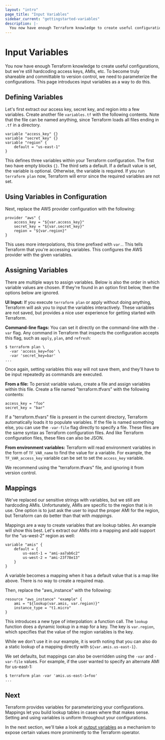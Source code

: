 ```yaml
---
layout: "intro"
page_title: "Input Variables"
sidebar_current: "gettingstarted-variables"
description: |-
  You now have enough Terraform knowledge to create useful configurations, but we're still hardcoding access keys, AMIs, etc. To become truly shareable and committable to version control, we need to parameterize the configurations. This page introduces input variables as a way to do this.
---
```


# Input Variables

You now have enough Terraform knowledge to create useful
configurations, but we're still hardcoding access keys,
AMIs, etc. To become truly shareable and committable to version
control, we need to parameterize the configurations. This page
introduces input variables as a way to do this.

## Defining Variables

Let's first extract our access key, secret key, and region
into a few variables. Create another file `variables.tf` with
the following contents. Note that the file can be named anything,
since Terraform loads all files ending in `.tf` in a directory.

```
variable "access_key" {}
variable "secret_key" {}
variable "region" {
	default = "us-east-1"
}
```

This defines three variables within your Terraform configuration.
The first two have empty blocks `{}`. The third sets a default. If
a default value is set, the variable is optional. Otherwise, the
variable is required. If you run `terraform plan` now, Terraform will
error since the required variables are not set.

## Using Variables in Configuration

Next, replace the AWS provider configuration with the following:

```
provider "aws" {
	access_key = "${var.access_key}"
	secret_key = "${var.secret_key}"
	region = "${var.region}"
}
```

This uses more interpolations, this time prefixed with `var.`. This
tells Terraform that you're accessing variables. This configures
the AWS provider with the given variables.

## Assigning Variables

There are multiple ways to assign variables. Below is also the order
in which variable values are chosen. If they're found in an option first
below, then the options below are ignored.

**UI Input:** If you execute `terraform plan` or apply without doing
anything, Terraform will ask you to input the variables interactively.
These variables are not saved, but provides a nice user experience for
getting started with Terraform.

**Command-line flags:** You can set it directly on the command-line with the
`-var` flag. Any command in Terraform that inspects the configuration
accepts this flag, such as `apply`, `plan`, and `refresh`:

```
$ terraform plan \
  -var 'access_key=foo' \
  -var 'secret_key=bar'
...
```

Once again, setting variables this way will not save them, and they'll
have to be input repeatedly as commands are executed.

**From a file:** To persist variable values, create
a file and assign variables within this file. Create a file named
"terraform.tfvars" with the following contents:

```
access_key = "foo"
secret_key = "bar"
```

If a "terraform.tfvars" file is present in the current directory,
Terraform automatically loads it to populate variables. If the file is
named something else, you can use the `-var-file` flag directly to
specify a file. These files are the same syntax as Terraform configuration
files. And like Terraform configuration files, these files can also be JSON.

**From environment variables:** Terraform will read environment variables
in the form of `TF_VAR_name` to find the value for a variable. For example,
the `TF_VAR_access_key` variable can be set to set the `access_key` variable.

We recommend using the "terraform.tfvars" file, and ignoring it from
version control.

## Mappings

We've replaced our sensitive strings with variables, but we still
are hardcoding AMIs. Unfortunately, AMIs are specific to the region
that is in use. One option is to just ask the user to input the proper
AMI for the region, but Terraform can do better than that with
_mappings_.

Mappings are a way to create variables that are lookup tables. An example
will show this best. Let's extract our AMIs into a mapping and add
support for the "us-west-2" region as well:

```
variable "amis" {
	default = {
		us-east-1 = "ami-aa7ab6c2"
		us-west-2 = "ami-23f78e13"
	}
}
```

A variable becomes a mapping when it has a default value that is a
map like above. There is no way to create a required map.

Then, replace the "aws\_instance" with the following:

```
resource "aws_instance" "example" {
	ami = "${lookup(var.amis, var.region)}"
	instance_type = "t1.micro"
}
```

This introduces a new type of interpolation: a function call. The
`lookup` function does a dynamic lookup in a map for a key. The
key is `var.region`, which specifies that the value of the region
variables is the key.

While we don't use it in our example, it is worth noting that you
can also do a static lookup of a mapping directly with
`${var.amis.us-east-1}`.

We set defaults, but mappings can also be overridden using the
`-var` and `-var-file` values. For example, if the user wanted to
specify an alternate AMI for us-east-1:

```
$ terraform plan -var 'amis.us-east-1=foo'
...
```

## Next

Terraform provides variables for parameterizing your configurations.
Mappings let you build lookup tables in cases where that makes sense.
Setting and using variables is uniform throughout your configurations.

In the next section, we'll take a look at
[output variables](/intro/getting-started/outputs.html) as a mechanism
to expose certain values more prominently to the Terraform operator.

